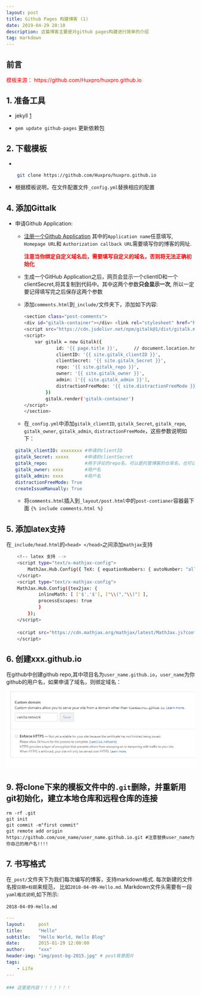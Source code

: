 ```yaml
---
layout: post
title: Github Pages 构建博客 (1)
date: 2019-04-29 20:10
description: 这篇博客主要是对github pages构建进行简单的介绍
tag: markdown
---
```


## **前言**
<p style="color:red ;font-size:3.em;front-weight:bold">模板来源： https://github.com/Huxpro/huxpro.github.io
</p>

## 1. 准备工具

+ jekyll [1](https://jekyllrb.com/docs/)

+ `gem update github-pages` 更新依赖包


## 2. 下载模板

+ 
```bash
    git clone https://github.com/Huxpro/huxpro.github.io
``` 

+  根据模板说明，在文件配置文件`_config.yml`替换相应的配置


## 4. 添加Gittalk

+  申请Github Application:

    + [注册一个Github Application](https://github.com/settings/applications/new)
    其中的`Application name`任意填写, `Homepage URL`和 `Authorization callback URL`需要填写你的博客的网址. <p style="color:red; font-size:3.em;font-weight:bold">注意当你绑定自定义域名后，需要填写自定义的域名，否则将无法正确初始化</p> 

    + 生成一个GitHub Application之后，网页会显示一个clientID和一个clientSecret,将其复制到代码中。其中这两个参数**只会显示一次**, 所以一定要记得填写完之后保存这两个参数

    + 添加`comments.html`到`_include/`文件夹下，添加如下内容: 

        ```bash
        <section class="post-comments">
        <div id="gitalk-container"></div> <link rel="stylesheet" href="https://cdn.jsdelivr.net/npm/gitalk@1/dist/gitalk.css">
        <script src="https://cdn.jsdelivr.net/npm/gitalk@1/dist/gitalk.min.js"></script>
        <script>
            var gitalk = new Gitalk({
                    id: '{{ page.title }}',      // document.location.href // Ensure uniqueness and length less than 50{{ page.title }}
                    clientID: '{{ site.gitalk_clientID }}',
                    clientSecret: '{{ site.gitalk_Secret }}',
                    repo: '{{ site.gitalk_repo }}',
                    owner: '{{ site.gitalk_owner }}',
                    admin: ['{{ site.gitalk_admin }}'],
                    distractionFreeMode: '{{ site.distractionFreeMode }}'  // Facebook-like distraction free mode
                })
                gitalk.render('gitalk-container')
        </script>
        </section>
        ```

    + 在`_config.yml`中添加`gitalk_clientID`, `gitalk_Secret`, `gitalk_repo`, `gitalk_owner`, `gitalk_admin`, `distractionFreeMode`，这些参数说明如下：

    ```yaml
    gitalk_clientID: xxxxxxxx #申请的clientID
    gitalk_Secret: xxxxx      #申请的clientSecret
    gitalk_repo:              #用于评论的repo名，可以是托管博客的仓库名，也可以是另外建立的仓库名, eg xxx.github.io(必须为public),本文为custom_discuss(必须为public)
    gitalk_owner: xxxx        #用户名 
    gitalk_admin: xxxx        #用户名
    distractionFreeMode: True
    createIssueManually: True
    ```

    + 将`comments.html`插入到`_layout/post.html`中的`post-contianer`容器最下面 `{% include comments.html %}`


## 5. 添加latex支持

在`_include/head.html`的`<head> </head>`之间添加`mathjax`支持

```bash
    <!-- latex 支持 -->
    <script type="text/x-mathjax-config"> 
        MathJax.Hub.Config({ TeX: { equationNumbers: { autoNumber: "all" } } }); 
    </script>
    <script type="text/x-mathjax-config">
    MathJax.Hub.Config({tex2jax: {
            inlineMath: [ ['$','$'], ["\\(","\\)"] ],
            processEscapes: true
            }
        });
    </script>
    
    <script src="https://cdn.mathjax.org/mathjax/latest/MathJax.js?config=TeX-AMS-MML_HTMLorMML" type="text/javascript">
    </script>
```

## 6. 创建xxx.github.io
在github中创建github repo,其中项目名为`user_name.github.io`，`user_name`为你github的用户名，如果申请了域名，则绑定域名：

![域名](/img/posts/blogs/custom_domain.jpg)


## 9. 将clone下来的模板文件中的`.git`删除，并重新用git初始化，建立本地仓库和远程仓库的连接

```shell
rm -rf .git
git init
git commit -m"first commit"
git remote add origin https://github.com/use_name/user_name.github.io.git #注意替换user_name为你自己的用户名!!!!
```

## 7. 书写格式

在`_post/`文件夹下为我们每次编写的博客，支持markdown格式. 每次新建的文件名按`日期+标题`来规范，
比如`2018-04-09-Hello.md`. Markdown文件头需要有一段`yaml格式说明`,如下所示:


`2018-04-09-Hello.md`

```yaml
---
layout:     post
title:      "Hello"
subtitle:   "Hello World, Hello Blog"
date:       2015-01-29 12:00:00
author:     "xxx"
header-img: "img/post-bg-2015.jpg" # post背景图片
tags:
    - Life
---

### 这里是内容！！！！！！！
```